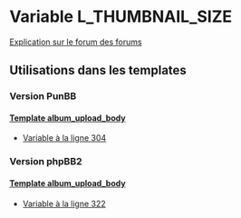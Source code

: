 # Variable L_THUMBNAIL_SIZE
[Explication sur le forum des forums](http://forum.forumactif.com/t294113-listing-des-variables#L_THUMBNAIL_SIZE)
## Utilisations dans les templates
### Version PunBB
#### [Template album_upload_body](punbb/album_upload_body.md)
* [Variable à la ligne 304](../punbb/album_upload_body.tpl#L304)
### Version phpBB2
#### [Template album_upload_body](subsilver/album_upload_body.md)
* [Variable à la ligne 322](../subsilver/album_upload_body.tpl#L322)